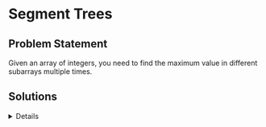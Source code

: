 # Segment Trees

## Problem Statement
Given an array of integers, you need to find the maximum value in different subarrays multiple times.

## Solutions
<details>


### 1. For Loop
<details>

  <summary>Click to expand</summary>
  
  **Approach:** Iterate through the specified subarray and find the maximum value.

  - **Time Complexity:** O(n) for each query, where n is the size of the subarray.
  - **Space Complexity:** O(1), as no extra space is required.
</details>

<details>


### 2. NxN Matrix
<details>
  <summary>Click to expand</summary>
  
  **Approach:** Create an nxn matrix where each cell (i, j) stores the maximum value in the subarray from index i to j.

  - **Time Complexity:** 
    - Building the matrix: O(n^2), where n is the size of the array.
    - Querying for the maximum: O(1) for each query.
  - **Space Complexity:** O(n^2), as the matrix requires additional space proportional to the square of the size of the array.
</details>

<details>

### 3. Segment Tree
<details>
  <summary>Click to expand</summary>
  
  **Approach:** Build a segment tree from the array, and use it to efficiently find the maximum value in a given range.

  - **Time Complexity:** 
    - Building the tree: O(n), where n is the size of the array.
    - Querying for the maximum: O(log n) for each query.
  - **Space Complexity:** O(n), as the segment tree requires additional space proportional to the size of the array.
</details>
</details>
</details>

</details>
